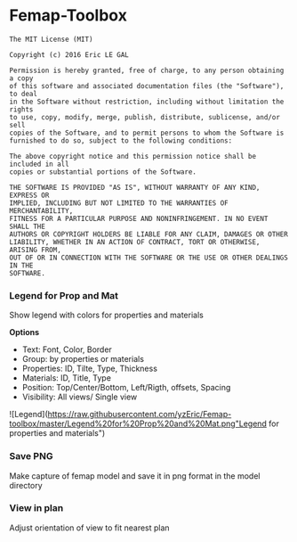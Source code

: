 # Femap-Toolbox

```
The MIT License (MIT)

Copyright (c) 2016 Eric LE GAL

Permission is hereby granted, free of charge, to any person obtaining a copy
of this software and associated documentation files (the "Software"), to deal
in the Software without restriction, including without limitation the rights
to use, copy, modify, merge, publish, distribute, sublicense, and/or sell
copies of the Software, and to permit persons to whom the Software is
furnished to do so, subject to the following conditions:

The above copyright notice and this permission notice shall be included in all
copies or substantial portions of the Software.

THE SOFTWARE IS PROVIDED "AS IS", WITHOUT WARRANTY OF ANY KIND, EXPRESS OR
IMPLIED, INCLUDING BUT NOT LIMITED TO THE WARRANTIES OF MERCHANTABILITY,
FITNESS FOR A PARTICULAR PURPOSE AND NONINFRINGEMENT. IN NO EVENT SHALL THE
AUTHORS OR COPYRIGHT HOLDERS BE LIABLE FOR ANY CLAIM, DAMAGES OR OTHER
LIABILITY, WHETHER IN AN ACTION OF CONTRACT, TORT OR OTHERWISE, ARISING FROM,
OUT OF OR IN CONNECTION WITH THE SOFTWARE OR THE USE OR OTHER DEALINGS IN THE
SOFTWARE.
```


### Legend for Prop and Mat
Show legend with colors for properties and materials

**Options**

* Text: Font, Color, Border
* Group: by properties or materials
* Properties: ID, Tilte, Type, Thickness
* Materials: ID, Title, Type
* Position: Top/Center/Bottom, Left/Rigth, offsets, Spacing
* Visibility: All views/ Single view

![Legend](https://raw.githubusercontent.com/yzEric/Femap-toolbox/master/Legend%20for%20Prop%20and%20Mat.png"Legend for properties and materials")


### Save PNG
Make capture of femap model and save it in png format in the model directory 


### View in plan
Adjust orientation of view to fit nearest plan  
